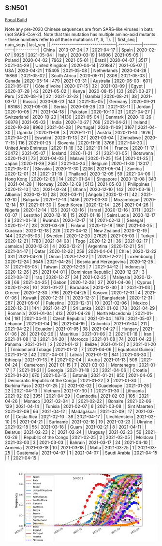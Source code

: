 

## S:N501
[Focal Build](https://nextstrain.org/groups/neherlab/ncov/S.N501)

Note any pre-2020 Chinese sequences are from SARS-like viruses in bats (not SARS-CoV-2).
Note that this mutation has multiple amino-acid mutants - these numbers refer to _all_ these mutations (Y, S, T).
|                                  | first_seq   |   num_seqs | last_seq   |
|:---------------------------------|:------------|-----------:|:-----------|
| China                            | 2013-07-24  |          7 | 2021-04-17 |
| Spain                            | 2020-02-07  |       9925 | 2021-05-04 |
| Italy                            | 2020-03-19  |      14906 | 2021-05-05 |
| Poland                           | 2020-04-02  |       7962 | 2021-05-01 |
| Brazil                           | 2020-04-07  |       3517 | 2021-04-29 |
| United Kingdom                   | 2020-04-14  |     229847 | 2021-05-07 |
| USA                              | 2020-04-21  |     115405 | 2021-05-08 |
| Netherlands                      | 2020-04-28  |      15866 | 2021-05-02 |
| South Africa                     | 2020-05-11  |       2308 | 2021-05-03 |
| Canada                           | 2020-05-14  |        479 | 2021-03-31 |
| Australia                        | 2020-06-03  |        601 | 2021-05-07 |
| Côte d'Ivoire                    | 2020-07-15  |         32 | 2021-03-09 |
| Egypt                            | 2020-07-28  |         42 | 2021-05-02 |
| Kenya                            | 2020-08-15  |        133 | 2021-03-27 |
| Peru                             | 2020-08-19  |         32 | 2021-02-22 |
| Gambia                           | 2020-08-21  |         38 | 2021-03-17 |
| Russia                           | 2020-08-23  |        143 | 2021-05-05 |
| Germany                          | 2020-09-21  |      68168 | 2021-05-05 |
| Serbia                           | 2020-09-28  |         23 | 2021-03-11 |
| Jordan                           | 2020-10-05  |         71 | 2021-04-18 |
| Pakistan                         | 2020-10-10  |         21 | 2021-04-27 |
| Switzerland                      | 2020-10-23  |      14130 | 2021-05-04 |
| Denmark                          | 2020-10-26  |      36878 | 2021-05-03 |
| India                            | 2020-10-27  |        769 | 2021-04-21 |
| Ireland                          | 2020-10-28  |       8962 | 2021-04-28 |
| Portugal                         | 2020-11-09  |       3167 | 2021-04-30 |
| Uganda                           | 2020-11-09  |          3 | 2020-11-11 |
| Austria                          | 2020-11-10  |       1826 | 2021-04-21 |
| Eswatini                         | 2020-11-13  |         27 | 2021-03-04 |
| Zimbabwe                         | 2020-11-15  |        116 | 2021-01-25 |
| Slovenia                         | 2020-11-16  |       3766 | 2021-04-30 |
| United Arab Emirates             | 2020-11-16  |         32 | 2021-01-14 |
| France                           | 2020-11-17  |      20472 | 2021-05-07 |
| Iceland                          | 2020-11-21  |         21 | 2021-01-05 |
| Botswana                         | 2020-11-21  |         73 | 2021-04-03 |
| Malawi                           | 2020-11-25  |        154 | 2021-01-25 |
| Japan                            | 2020-11-29  |       2651 | 2021-04-24 |
| Belgium                          | 2020-11-30  |      12017 | 2021-05-07 |
| Slovakia                         | 2020-11-30  |       2206 | 2021-05-04 |
| Zambia                           | 2020-12-01  |         31 | 2021-01-18 |
| Thailand                         | 2020-12-05  |         59 | 2021-04-06 |
| Hong Kong                        | 2020-12-06  |         14 | 2021-01-24 |
| Singapore                        | 2020-12-08  |        343 | 2021-04-28 |
| Norway                           | 2020-12-09  |       5113 | 2021-05-03 |
| Philippines                      | 2020-12-10  |        124 | 2021-02-24 |
| Ghana                            | 2020-12-10  |        143 | 2021-03-16 |
| Albania                          | 2020-12-10  |         28 | 2021-03-11 |
| Angola                           | 2020-12-11  |         42 | 2021-03-10 |
| Bulgaria                         | 2020-12-13  |       1456 | 2021-03-30 |
| Mozambique                       | 2020-12-14  |         57 | 2021-01-30 |
| South Korea                      | 2020-12-14  |        226 | 2021-04-26 |
| Nigeria                          | 2020-12-14  |        135 | 2021-03-16 |
| Israel                           | 2020-12-16  |       3711 | 2021-03-07 |
| Lesotho                          | 2020-12-16  |         15 | 2021-01-18 |
| Saint Lucia                      | 2020-12-17  |          9 | 2021-01-18 |
| Rwanda                           | 2020-12-17  |         14 | 2021-02-13 |
| Senegal                          | 2020-12-17  |         23 | 2021-03-28 |
| Finland                          | 2020-12-18  |       1981 | 2021-03-25 |
| Curacao                          | 2020-12-18  |        226 | 2021-04-12 |
| New Zealand                      | 2020-12-19  |        144 | 2021-05-03 |
| Sweden                           | 2020-12-20  |      27629 | 2021-05-03 |
| Turkey                           | 2020-12-21  |       1780 | 2021-04-08 |
| Togo                             | 2020-12-21  |         36 | 2021-02-17 |
| Jamaica                          | 2020-12-21  |          4 | 2020-12-21 |
| Argentina                        | 2020-12-21  |         54 | 2021-04-17 |
| Qatar                            | 2020-12-22  |        259 | 2021-04-04 |
| Chile                            | 2020-12-22  |        331 | 2021-04-26 |
| Oman                             | 2020-12-22  |          1 | 2020-12-22 |
| Luxembourg                       | 2020-12-24  |       3645 | 2021-04-25 |
| Bosnia and Herzegovina           | 2020-12-25  |         31 | 2021-05-05 |
| Taiwan                           | 2020-12-26  |          7 | 2021-04-12 |
| Indonesia                        | 2020-12-26  |         25 | 2021-04-01 |
| Dominican Republic               | 2020-12-27  |          3 | 2021-03-12 |
| Iraq                             | 2020-12-27  |         34 | 2021-02-25 |
| Malaysia                         | 2020-12-28  |         66 | 2021-04-25 |
| Gabon                            | 2020-12-28  |         27 | 2021-04-06 |
| Cyprus                           | 2020-12-28  |         10 | 2021-01-27 |
| Barbados                         | 2020-12-30  |          3 | 2021-01-03 |
| Greece                           | 2020-12-30  |        796 | 2021-04-25 |
| Kosovo                           | 2020-12-31  |          4 | 2021-01-06 |
| Kuwait                           | 2020-12-31  |          1 | 2020-12-31 |
| Bangladesh                       | 2020-12-31  |        287 | 2021-05-01 |
| Palestine                        | 2020-12-31  |         10 | 2021-02-06 |
| Mexico                           | 2020-12-31  |        144 | 2021-04-27 |
| Sri Lanka                        | 2021-01-02  |         78 | 2021-04-29 |
| Romania                          | 2021-01-04  |        413 | 2021-04-26 |
| North Macedonia                  | 2021-01-04  |        181 | 2021-04-11 |
| Czech Republic                   | 2021-01-04  |       1676 | 2021-05-07 |
| Lebanon                          | 2021-01-04  |         16 | 2021-04-19 |
| Colombia                         | 2021-01-04  |        211 | 2021-04-22 |
| Ecuador                          | 2021-01-05  |         38 | 2021-04-27 |
| Hungary                          | 2021-01-06  |         28 | 2021-02-26 |
| Mauritius                        | 2021-01-06  |          3 | 2021-01-18 |
| Iran                             | 2021-01-08  |         12 | 2021-04-20 |
| Morocco                          | 2021-01-08  |         74 | 2021-04-22 |
| Panama                           | 2021-01-11  |          2 | 2021-01-12 |
| Belize                           | 2021-01-12  |          2 | 2021-01-20 |
| Trinidad and Tobago              | 2021-01-12  |          7 | 2021-04-06 |
| Equatorial Guinea                | 2021-01-12  |         42 | 2021-04-01 |
| Latvia                           | 2021-01-12  |        841 | 2021-03-30 |
| Ethiopia                         | 2021-01-13  |          6 | 2021-02-04 |
| Aruba                            | 2021-01-13  |        506 | 2021-04-24 |
| Cameroon                         | 2021-01-15  |          7 | 2021-03-03 |
| Montenegro                       | 2021-01-17  |          7 | 2021-01-21 |
| Georgia                          | 2021-01-18  |         20 | 2021-04-06 |
| Croatia                          | 2021-01-20  |        670 | 2021-03-15 |
| Estonia                          | 2021-01-21  |        850 | 2021-04-05 |
| Democratic Republic of the Congo | 2021-01-22  |          3 | 2021-01-30 |
| Burkina Faso                     | 2021-01-25  |          2 | 2021-02-02 |
| Guadeloupe                       | 2021-01-26  |         22 | 2021-04-13 |
| Vietnam                          | 2021-01-30  |          1 | 2021-01-30 |
| Lithuania                        | 2021-02-02  |       3951 | 2021-04-29 |
| Cambodia                         | 2021-02-03  |        105 | 2021-04-26 |
| Monaco                           | 2021-02-04  |          2 | 2021-02-22 |
| Bonaire                          | 2021-02-06  |        129 | 2021-04-14 |
| Tunisia                          | 2021-02-07  |          6 | 2021-03-08 |
| Sint Maarten                     | 2021-02-09  |         66 | 2021-04-12 |
| Madagascar                       | 2021-02-09  |         17 | 2021-03-01 |
| Costa Rica                       | 2021-02-10  |         36 | 2021-04-17 |
| Liechtenstein                    | 2021-02-10  |          5 | 2021-04-21 |
| Suriname                         | 2021-02-18  |         19 | 2021-03-23 |
| Ukraine                          | 2021-02-18  |         55 | 2021-03-18 |
| Guam                             | 2021-02-21  |          8 | 2021-04-11 |
| Belarus                          | 2021-02-23  |          2 | 2021-02-24 |
| Uruguay                          | 2021-02-23  |         59 | 2021-03-26 |
| Republic of the Congo            | 2021-02-25  |          2 | 2021-03-05 |
| Moldova                          | 2021-03-03  |          3 | 2021-03-03 |
| Bahrain                          | 2021-03-17  |         24 | 2021-04-10 |
| Armenia                          | 2021-03-18  |         10 | 2021-03-18 |
| Malta                            | 2021-03-25  |          1 | 2021-03-25 |
| Guatemala                        | 2021-04-07  |          1 | 2021-04-07 |
| Saudi Arabia                     | 2021-04-15  |          1 | 2021-04-15 |

![Overall trends S.N501](/overall_trends_figures/overall_trends_S.N501.png)